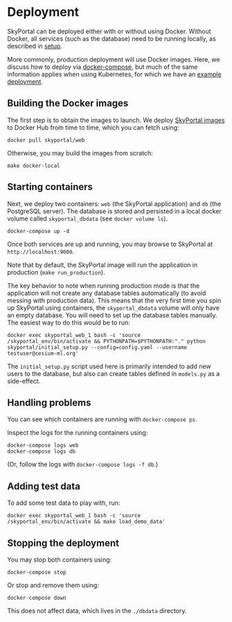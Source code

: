 # Deployment

SkyPortal can be deployed either with or without using Docker.
Without Docker, all services (such as the database) need to be running
locally, as described in [setup](setup).

More commonly, production deployment will use Docker images. Here, we
discuss how to deploy via
[docker-compose](https://docs.docker.com/compose/), but much of the
same information applies when using Kubernetes, for which we have an
[example deployment](https://github.com/skyportal/deploy).

## Building the Docker images

The first step is to obtain the images to launch. We deploy
[SkyPortal images](https://hub.docker.com/r/skyportal/web) to Docker
Hub from time to time, which you can fetch using:

```
docker pull skyportal/web
```

Otherwise, you may build the images from scratch:

```
make docker-local
```

## Starting containers

Next, we deploy two containers: `web` (the SkyPortal application) and
`db` (the PostgreSQL server). The database is stored and persisted in a local
docker volume called `skyportal_dbdata` (see `docker volume ls`).

```
docker-compose up -d
```

Once both services are up and running, you may browse to SkyPortal at `http://localhost:9000`.

Note that by default, the SkyPortal image will run the application in production (`make run_production`).

The key behavior to note when running production mode is that the application will not create any database tables automatically (to avoid messing with production data). This means that the very first time you spin up SkyPortal using containers, the `skyportal_dbdata` volume will only have an empty database. You will need to set up the database tables manually. The easiest way to do this would be to run:

```
docker exec skyportal_web_1 bash -c 'source /skyportal_env/bin/activate && PYTHONPATH=$PYTHONPATH:"." python skyportal/initial_setup.py --config=config.yaml --username testuser@cesium-ml.org'
```

The `initial_setup.py` script used here is primarily intended to add new users to the database, but also can create tables defined in `models.py` as a side-effect.

## Handling problems

You can see which containers are running with `docker-compose ps`.

Inspect the logs for the running containers using:

```
docker-compose logs web
docker-compose logs db
```

(Or, follow the logs with `docker-compose logs -f db`.)

## Adding test data

To add some test data to play with, run:

```
docker exec skyportal_web_1 bash -c 'source /skyportal_env/bin/activate && make load_demo_data'
```

## Stopping the deployment

You may stop both containers using:

```
docker-compose stop
```

Or stop and remove them using:

```
docker-compose down
```

This does not affect data, which lives in the `./dbdata` directory.
